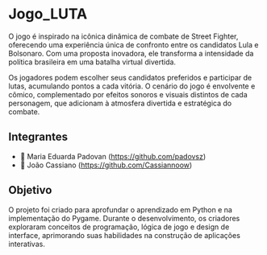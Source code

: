 # Jogo_LUTA
O jogo é inspirado na icônica dinâmica de combate de Street Fighter, oferecendo uma experiência única de confronto entre os candidatos Lula e Bolsonaro. Com uma proposta inovadora, ele transforma a intensidade da política brasileira em uma batalha virtual divertida.

Os jogadores podem escolher seus candidatos preferidos e participar de lutas, acumulando pontos a cada vitória. O cenário do jogo é envolvente e cômico, complementado por efeitos sonoros e visuais distintos de cada personagem, que adicionam à atmosfera divertida e estratégica do combate.

## Integrantes
- 👾 Maria Eduarda Padovan (https://github.com/padovsz)
- 👾 João Cassiano (https://github.com/Cassiannoow)

## Objetivo
O projeto foi criado para aprofundar o aprendizado em Python e na implementação do Pygame. Durante o desenvolvimento, os criadores exploraram conceitos de programação, lógica de jogo e design de interface, aprimorando suas habilidades na construção de aplicações interativas.

